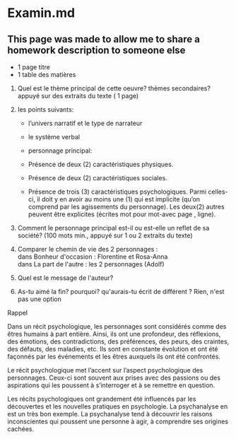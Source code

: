 # Examin.md
This page was made to allow me to share a homework description to someone else
---
- 1 page titre  
- 1 table des matières  

1) Quel est le thème principal de cette oeuvre? thèmes secondaires? appuyé sur des extraits du texte ( 1 page)  

2)  les points suivants:  
    - l’univers narratif et le type de narrateur  
    - le système verbal  

    - personnage principal:
    - Présence de deux (2) caractéristiques physiques.  
    - Présence de deux (2) caractéristiques sociales.  
    - Présence de trois (3) caractéristiques psychologiques. Parmi celles-ci, il doit y en avoir au moins une (1) qui est implicite (qu’on comprend par les agissements du  personnage). Les deux(2) autres peuvent être explicites (écrites mot pour mot-avec page , ligne).  

1) Comment le personnage principal est-il ou est-elle un reflet de sa société? (100 mots min., appuyé sur 1 ou 2 extraits du texte)  

2) Comparer le chemin de vie des 2 personnages :  
     dans Bonheur d'occasion : Florentine et Rosa-Anna  
     dans La part de l'autre : les 2 personnages (Adolf)  

3) Quel est le message de l'auteur?  

4) As-tu aimé la fin? pourquoi? qu'aurais-tu écrit de différent ?  Rien, n'est pas une option  



    

Rappel  

Dans un récit psychologique, les personnages sont considérés comme des êtres humains à part entière. Ainsi, ils ont une profondeur, des réflexions, des émotions, des contradictions, des préférences, des peurs, des craintes, des défauts, des maladies, etc. Ils sont en constante évolution et ont été façonnés par les événements et les êtres auxquels ils ont été confrontés.  

Le récit psychologique met l’accent sur l’aspect psychologique des personnages. Ceux-ci sont souvent aux prises avec des passions ou des aspirations qui les poussent à s’interroger et à se remettre en question.  

Les récits psychologiques ont grandement été influencés par les découvertes et les nouvelles pratiques en psychologie. La psychanalyse en est un très bon exemple. La psychanalyse tend à découvrir les raisons inconscientes qui poussent une personne à agir, à comprendre ses origines cachées.  

